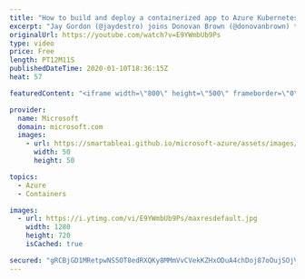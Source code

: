 ```yaml
---
title: "How to build and deploy a containerized app to Azure Kubernetes Service (AKS) | Azure Friday"
excerpt: "Jay Gordon (@jaydestro) joins Donovan Brown (@donovanbrown) to show how to build a containerized React application and deploy it to production with Azure Kubernetes Service. He'll also show how to configure an Azure Active Directory service principal to enable Role-Based Authentication, which enables"
originalUrl: https://youtube.com/watch?v=E9YWmbUb9Ps
type: video
price: Free
length: PT12M11S
publishedDateTime: 2020-01-10T18:36:15Z
heat: 57

featuredContent: "<iframe width=\"800\" height=\"500\" frameborder=\"0\" src=\"https://www.youtube.com/embed/E9YWmbUb9Ps\" allow=\"accelerometer; autoplay; encrypted-media; gyroscope; picture-in-picture\" allowfullscreen></iframe>"

provider:
  name: Microsoft
  domain: microsoft.com
  images:
    - url: https://smartableai.github.io/microsoft-azure/assets/images/organizations/microsoft.com-50x50.jpg
      width: 50
      height: 50

topics:
  - Azure
  - Containers

images:
  - url: https://i.ytimg.com/vi/E9YWmbUb9Ps/maxresdefault.jpg
    width: 1280
    height: 720
    isCached: true

secured: "gRCBjGD1MRetpwNS5OT8edRXQKy8MMmVvCVekKZHxODuA4chDoj87oOujSOjVYJDdpoa5TbJnOGAEsiLH8Q0chtV/BI3JCtTit7ArIQtJ/YP5W71Ezr3gaYYhNydgeoyyZLPgyegTEQXOwa2IEVH/9JmRcAfT1Kh0/b4KTIaSrUet+RI9SlDhLsIjBmjD2EJB7budzGypJZBe3TiFQs9P1OxVO/m8TfxjTScr/q5P+vlBsMtgsQnG9CXeDU6bj8PhCZpAPYApRIm7LgoU/b6115tBkWvgdrGoTix6Bvov6lMQ/I8kYgRCGkG6MwYAwPoLXWb/hYdnn8xvhvF10UzaBWgo7tueRd4rdgzr0952H/82VtAczkYW/6luN7GzZFhWWQZDLkl/tHLNqrsW+yCC11VPN2+CRYNUx2XC6BkObY=;StlRfiEO5yPQ0fak3cw5fA=="
---
```


